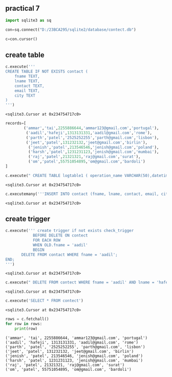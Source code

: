 ## practical 7


```python
import sqlite3 as sq
```


```python
con=sq.connect("D:/23BCA295/sqlite2/database/contect.db")
```


```python
c=con.cursor()
```

## create table


```python
c.execute('''
CREATE TABLE IF NOT EXISTS contact (
    fname TEXT,
    lname TEXT,
    contact TEXT,
    email TEXT,
    city TEXT
)
''')
```




    <sqlite3.Cursor at 0x234754717c0>




```python
records=[
        ('ammar','tai',2255886644,'ammar123@gmail.com','portugal'),
         ('aadil','hafeji',1313131331,'aadil@gmail.com','rome'),
         ('parth','patel','2525252255','parth@gmail.com','lisbon'),
         ('jeet','patel',131232132,'jeet@gmail.com','birlin'),
          ('jenish','patel',213546546,'jenish@gmail.com','poland'),
          ('harsh','patel',1231231123,'jenish@gmail.com','mumbai'),
          ('raj','patel',21321321,'raj@gmail.com','surat'),
          ('om','patel',55751054895,'om@gmail.com','bardoli')
]
```


```python
c.execute(" CREATE TABLE logtable1 ( operation_name VARCHAR(50),datetime TIMESTAMP DEFAULT CURRENT_TIMESTAMP, fname VARCHAR(50),  lname VARCHAR(50),contact VARCHAR(20),old_contact VARCHAR(20), new_contact VARCHAR(20))")
```




    <sqlite3.Cursor at 0x234754717c0>




```python
c.executemany('''INSERT INTO contact (fname, lname, contact, email, city)VALUES (?, ?, ?, ?, ?)''', records)
```




    <sqlite3.Cursor at 0x234754717c0>



## create trigger


```python
c.execute(''' create trigger if not exists check_trigger
            BEFORE DELETE ON contect
            FOR EACH ROW
            WHEN OLD.fname = 'aadil'
            BEGIN
       DELETE FROM contact WHERE fname = 'aadil';
END;
''')
```




    <sqlite3.Cursor at 0x234754717c0>




```python
c.execute(" DELETE FROM contect WHERE fname = 'aadil' AND lname = 'hafeji'")
```




    <sqlite3.Cursor at 0x234754717c0>




```python
c.execute('SELECT * FROM contect')
```




    <sqlite3.Cursor at 0x234754717c0>




```python
rows = c.fetchall()
for row in rows:
    print(row)
```

    ('ammar', 'tai', 2255886644, 'ammar123@gmail.com', 'portugal')
    ('aadil', 'hafeji', 1313131331, 'aadil@gmail.com', 'rome')
    ('parth', 'patel', '2525252255', 'parth@gmail.com', 'lisbon')
    ('jeet', 'patel', 131232132, 'jeet@gmail.com', 'birlin')
    ('jenish', 'patel', 213546546, 'jenish@gmail.com', 'poland')
    ('harsh', 'patel', 1231231123, 'jenish@gmail.com', 'mumbai')
    ('raj', 'patel', 21321321, 'raj@gmail.com', 'surat')
    ('om', 'patel', 55751054895, 'om@gmail.com', 'bardoli')
    
